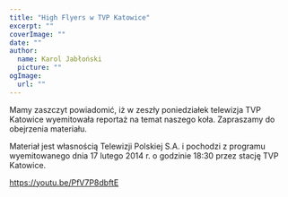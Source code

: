```yaml
---
title: "High Flyers w TVP Katowice"
excerpt: ""
coverImage: ""
date: ""
author:
  name: Karol Jabłoński
  picture: ""
ogImage:
  url: ""
---
```


Mamy zaszczyt powiadomić, iż w zeszły poniedziałek telewizja TVP Katowice wyemitowała reportaż na temat naszego koła. Zapraszamy do obejrzenia materiału. 

Materiał jest własnością Telewizji Polskiej S.A. i pochodzi z programu wyemitowanego dnia 17 lutego 2014 r. o godzinie 18:30 przez stację TVP Katowice. 

https://youtu.be/PfV7P8dbftE 